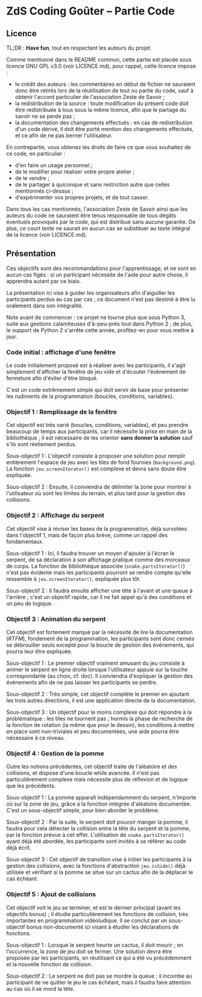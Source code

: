 # ZdS Coding Goûter – Partie Code

## Licence

TL;DR : **Have fun**, tout en respectant les auteurs du projet.

Comme mentionné dans le README commun, cette partie est placée sous licence GNU GPL v3.0 (voir LICENCE.md), pour rappel, cette licence impose :

- le crédit des auteurs : les commentaires en début de fichier ne sauraient donc être retirés lors de la réutilisation de tout ou partie du code, sauf à obtenir l'accord particulier de l'association Zeste de Savoir ;
- la redistribution de la source : toute modification du présent code doit être redistribuée à tous sous la même licence, afin que le partage du savoir ne se perde pas ;
- la documentation des changements effectués : en cas de redistribution d'un code dérivé, il doit être porté mention des changements effectués, et ce afin de ne pas berner l'utilisateur.

En contrepartie, vous obtenez les droits de faire ce que vous souhaitez de ce code, en particulier :

- d'en faire un usage personnel ;
- de le modifier pour réaliser votre propre atelier ;
- de le vendre ;
- de le partager à quiconque et sans restriction autre que celles mentionnés ci-dessus ;
- d'expérimenter vos propres projets, et de tout casser.

Dans tous les cas mentionnés, l'association Zeste de Savoir ainsi que les auteurs du code ne sauraient être tenus responsable de tous dégâts éventuels provoqués par le code, qui est distribué sans aucune garantie. De plus, ce court texte ne saurait en aucun cas se substituer au texte intégral de la licence (voir LICENCE.md).

## Présentation

Ces objectifs sont des recommandations pour l'apprentissage, et ne sont en aucun cas figés : si un participant nécessite de l'aide pour autre chose, il apprendra autant par ce biais.

La présentation ici vise à guider les organisateurs afin d'aiguiller les participants perdus au cas par cas ; ce document n'est pas destiné à être lu oralement dans son intégralité.

Note avant de commencer : ce projet ne tourne plus que sous Python 3, suite aux gestions calamiteuses d'à-peu-près tout dans Python 2 ; de plus, le support de Python 2 s'arrête cette année, profitez-en pour vous  mettre à jour.

### Code initial : affichage d'une fenêtre

Le code initialement proposé est à réaliser avec les participants, il s'agit simplement d'afficher la fenêtre de jeu vide et d'écouter l'évènement de fermeture afin d'éviter d'être bloqué.

C'est un code extrêmement simple qui doit servir de base pour présenter les rudiments de la programmation (boucles, conditions, variables).

### Objectif 1 : Remplissage de la fenêtre

Cet objectif est très varié (boucles, conditions, variables), et peu prendre beaucoup de temps aux participants, car il nécessite la prise en main de la bibliothèque ; il est nécessaire de les orienter **sans donner la solution** sauf s'ils sont réellement perdus.

Sous-objectif 1 : L'objectif consiste à proposer une solution pour remplir entièrement l'espace de jeu avec les tiles de fond fournies (`background.png`). La fonction `jeu.screenIterator()` est complexe et devra sans doute être expliquée.

Sous-objectif 2 : Ensuite, il conviendra de délimiter la zone pour montrer à l'utilisateur où sont les limites du terrain, et plus tard pour la gestion des collisions.

### Objectif 2 : Affichage du serpent

Cet objectif vise à réviser les bases de la programmation, déjà survolées dans l'objectif 1, mais de façon plus brève, comme un rappel des fondamentaux.

Sous-objectif 1 : Ici, il faudra trouver un moyen d'ajouter à l'écran le serpent, de sa déclaration à son affichage pratique comme des morceaux de corps. La fonction de bibliothèque associée (`snake.partsIterator()`) n'est pas évidente mais les participants pourront se rendre compte qu'elle ressemble à `jeu.screenIterator()`, expliquée plus tôt.

Sous-objectif 2 : Il faudra ensuite afficher une tête à l'avant et une queue à l'arrière ; c'est un objectif rapide, car il ne fait appel qu'à des conditions et un peu de logique.

### Objectif 3 : Animation du serpent

Cet objectif est fortement marqué par la nécessité de lire la documentation (*RTFM*), fondement de la programmation, les participants sont donc censés se débrouiller seuls excepté pour la boucle de gestion des événements, qui pourra leur être expliquée.

Sous-objectif 1 : Le premier objectif vraiment amusant du jeu consiste à animer le serpent en ligne droite lorsque l'utilisateur appuie sur la touche correspondante (au choix, cf. doc). Il conviendra d'expliquer la gestion des événements afin de ne pas laisser les participants se perdre.

Sous-objectif 2 : Très simple, cet objectif complète le premier en ajoutant les trois autres directions, il est une application directe de la documentation.

Sous-objectif 3 : Un objectif pour le moins complexe qui doit répondre à la problématique : les tiles ne tournent pas ; hormis la phase de recherche de la fonction de rotation (la même que pour le dessin), les conditions à mettre en place sont non-triviales et peu documentées, une aide pourra être nécessaire à ce niveau.

### Objectif 4 : Gestion de la pomme

Outre les notions précédentes, cet objectif traite de l'aléatoire et des collisions, et dispose d'une boucle while avancée. Il n'est pas particulièrement complexe mais nécessite plus de réflexion et de logique que les précédents.

Sous-objectif 1 : La pomme apparaît indépendamment du serpent, n'importe où sur la zone de jeu, grâce à la fonction intégrée d'aléatoire documentée. C'est un sous-objectif simple, pour bien aborder le problème.

Sous-objectif 2 : Par la suite, le serpent doit pouvoir manger la pomme, il faudra pour cela détecter la collision entre la tête du serpent et la pomme, par la fonction prévue à cet effet. L'utilisation de `snake.partsIterator()` ayant déjà été abordée, les participants sont invités à se référer au code déjà écrit.

Sous-objectif 3 : Cet objectif de transition vise à initier les participants à la gestion des collisions, avec la fonctions d'abstraction `jeu.isSide()` déjà utilisée et vérifiant si la pomme se situe sur un cactus afin de la déplacer le cas échéant.

### Objectif 5 : Ajout de collisions

Cet objectif voit le jeu se terminer, et est le dernier principal (avant les objectifs bonus) ; il étudie particulièrement les fonctions de collision, très importantes en programmation vidéoludique. Il se conclut par un sous-objectif bonus non-documenté ici visant à étudier les déclarations de fonctions.

Sous-objectif 1 : Lorsque le serpent heurte un cactus, il doit mourir ; en l’occurrence, la zone de jeu doit se fermer. Une solution devra être proposée par les participants, en réutilisant ce qui a été vu précédemment et la nouvelle fonction de collision.

Sous-objectif 2 : Le serpent ne doit pas se mordre la queue ; il incombe au participant de ne quitter le jeu le cas échéant, mais il faudra faire attention au cas où il se mord la tête.
